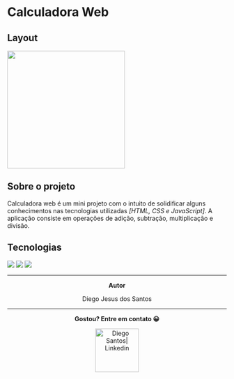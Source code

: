 # Calculadora Web

## Layout

<img src="https://media.giphy.com/media/Un3ejTewgONrvJVfej/giphy.gif" height="270px" /> 

## Sobre o projeto

Calculadora web é um mini projeto com o intuito de solidificar alguns conhecimentos nas tecnologias utilizadas <i>[HTML, CSS e JavaScript]</i>. A aplicação consiste em operações de adição, subtração, multiplicação e divisão.

## Tecnologias

<div width="62px" margin="5px">

<!--HMTL--> <img src="https://img.shields.io/badge/-HTML5-E34F26?style=for-the-badge&logo=html5&logoColor=white"/>
<!--CSS--> <img src="https://img.shields.io/badge/-CSS3-1572B6?style=for-the-badge&logo=css3"/>
<!--JavaScript--> <img src="https://img.shields.io/badge/-JavaScript-black?style=for-the-badge&logo=javascript"/>

</div>
 
 <hr>
<p align="center"><b> Autor </b></p>
<p align="center"> Diego Jesus dos Santos </p>
<hr>
<p align="center"><b>Gostou? Entre em contato 😀</b></p>
<p align="center">
<a href="https://www.linkedin.com/in/diego-santos-002a7319b/">
  <img align="center" alt="Diego Santos| Linkedin" width="100px" src="https://img.shields.io/badge/-Linkedin-0077B5?style=for-the-badge&logo=linkedin&logoColor=white"/>
</a>

